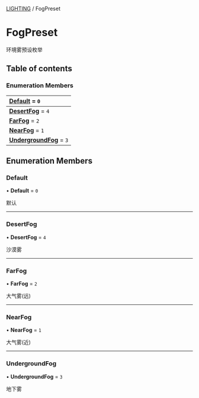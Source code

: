 [LIGHTING](../groups/Core.LIGHTING.md) / FogPreset

# FogPreset <Badge type="tip" text="Enumeration" /> <Score text="FogPreset" />

<span class="content-big">

环境雾预设枚举

</span>

## Table of contents

### Enumeration Members <Score text="Enumeration" /> 
| **[Default](mw.FogPreset.md#default)** = ``0``  |
| :----- |
| **[DesertFog](mw.FogPreset.md#desertfog)** = ``4`` |
| **[FarFog](mw.FogPreset.md#farfog)** = ``2`` |
| **[NearFog](mw.FogPreset.md#nearfog)** = ``1`` |
| **[UndergroundFog](mw.FogPreset.md#undergroundfog)** = ``3`` |

## Enumeration Members

### Default <Score text="Default" /> 

• **Default** = ``0``

默认

___

### DesertFog <Score text="DesertFog" /> 

• **DesertFog** = ``4``

沙漠雾

___

### FarFog <Score text="FarFog" /> 

• **FarFog** = ``2``

大气雾(远)

___

### NearFog <Score text="NearFog" /> 

• **NearFog** = ``1``

大气雾(近)

___

### UndergroundFog <Score text="UndergroundFog" /> 

• **UndergroundFog** = ``3``

地下雾
